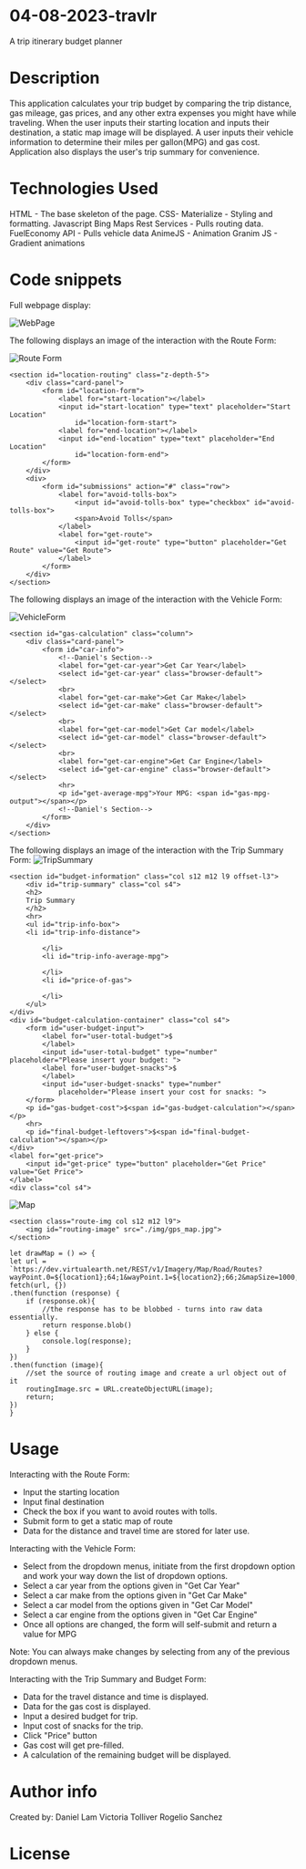 # 04-08-2023-travlr
A trip itinerary budget planner

# Description
This application calculates your trip budget by comparing the trip distance, gas mileage, gas prices, and any other extra expenses you might have while traveling. When the user inputs their starting location and inputs their destination, a static map image will be displayed. A user inputs their vehicle information to determine their miles per gallon(MPG) and gas cost. Application also displays the user's trip summary for convenience. 

# Technologies Used
HTML - The base skeleton of the page.
CSS- Materialize - Styling and formatting.
Javascript
Bing Maps Rest Services - Pulls routing data.
FuelEconomy API - Pulls vehicle data
AnimeJS - Animation
Granim JS - Gradient animations

# Code snippets
Full webpage display:

![WebPage](img\chrome_2seq0nDAww.gif)

The following displays an image of the interaction with the Route Form:

![Route Form](img\chrome_TWDqqN87Yz.png)

    <section id="location-routing" class="z-depth-5">
        <div class="card-panel">
            <form id="location-form">
                <label for="start-location"></label>
                <input id="start-location" type="text" placeholder="Start Location"
                    id="location-form-start">
                <label for="end-location"></label>
                <input id="end-location" type="text" placeholder="End Location"
                    id="location-form-end">
            </form>
        </div>
        <div>
            <form id="submissions" action="#" class="row">
                <label for="avoid-tolls-box">
                    <input id="avoid-tolls-box" type="checkbox" id="avoid-tolls-box">
                    <span>Avoid Tolls</span>
                </label>
                <label for="get-route">
                    <input id="get-route" type="button" placeholder="Get Route" value="Get Route">
                </label>
            </form>
        </div>
    </section>

The following displays an image of the interaction with the Vehicle Form:

![VehicleForm](img\chrome_FgLs5tmsJ4.gif)

    <section id="gas-calculation" class="column">
        <div class="card-panel">
            <form id="car-info">
                <!--Daniel's Section-->
                <label for="get-car-year">Get Car Year</label>
                <select id="get-car-year" class="browser-default"></select>
                <br>
                <label for="get-car-make">Get Car Make</label>
                <select id="get-car-make" class="browser-default"></select>
                <br>
                <label for="get-car-model">Get Car model</label>
                <select id="get-car-model" class="browser-default"></select>
                <br>
                <label for="get-car-engine">Get Car Engine</label>
                <select id="get-car-engine" class="browser-default"></select>
                <hr>
                <p id="get-average-mpg">Your MPG: <span id="gas-mpg-output"></span></p>
                <!--Daniel's Section-->
            </form>
        </div>
    </section>

The following displays an image of the interaction with the Trip Summary Form:
![TripSummary](img\chrome_OxRE2Lc0fB.gif)

    <section id="budget-information" class="col s12 m12 l9 offset-l3">
        <div id="trip-summary" class="col s4">
        <h2>
        Trip Summary
        </h2>
        <hr>
        <ul id="trip-info-box">
        <li id="trip-info-distance">

            </li>
            <li id="trip-info-average-mpg">

            </li>
            <li id="price-of-gas">

            </li>
        </ul>
    </div>
    <div id="budget-calculation-container" class="col s4">
        <form id="user-budget-input">
            <label for="user-total-budget">$
            </label>
            <input id="user-total-budget" type="number" placeholder="Please insert your budget: ">
            <label for="user-budget-snacks">$
            </label>
            <input id="user-budget-snacks" type="number"
                placeholder="Please insert your cost for snacks: ">
        </form>
        <p id="gas-budget-cost">$<span id="gas-budget-calculation"></span></p>
        <hr>
        <p id="final-budget-leftovers">$<span id="final-budget-calculation"></span></p>
    </div>
    <label for="get-price">
        <input id="get-price" type="button" placeholder="Get Price" value="Get Price">
    </label>
    <div class="col s4">

![Map](img\chrome_rgjAXqpudT.jpg)

    <section class="route-img col s12 m12 l9">
        <img id="routing-image" src="./img/gps_map.jpg">
    </section>

    let drawMap = () => {
    let url = `https://dev.virtualearth.net/REST/v1/Imagery/Map/Road/Routes?wayPoint.0=${location1};64;1&wayPoint.1=${location2};66;2&mapSize=1000,1000&key=${apiKey}`;
    fetch(url, {})
    .then(function (response) {
        if (response.ok){
            //the response has to be blobbed - turns into raw data essentially.
            return response.blob()
        } else {
            console.log(response);
        }
    })
    .then(function (image){
        //set the source of routing image and create a url object out of it
        routingImage.src = URL.createObjectURL(image);
        return;
    })
    }

# Usage
Interacting with the Route Form:
- Input the starting location
- Input final destination
- Check the box if you want to avoid routes with tolls.
- Submit form to get a static map of route
- Data for the distance and travel time are stored for later use.

Interacting with the Vehicle Form:
- Select from the dropdown menus, initiate from the first dropdown option and work your way down the list of dropdown options.
- Select a car year from the options given in "Get Car Year"
- Select a car make from the options given in "Get Car Make"
- Select a car model from the options given in "Get Car Model"
- Select a car engine from the options given in "Get Car Engine"
- Once all options are changed, the form will self-submit and return a value for MPG 

Note: You can always make changes by selecting from any of the previous dropdown menus.

Interacting with the Trip Summary and Budget Form:
- Data for the travel distance and time is displayed.
- Data for the gas cost is displayed.
- Input a desired budget for trip.
- Input cost of snacks for the trip.
- Click "Price" button
- Gas cost will get pre-filled.
- A calculation of the remaining budget will be displayed.

# Author info
Created by: 
Daniel Lam
Victoria Tolliver
Rogelio Sanchez

# License